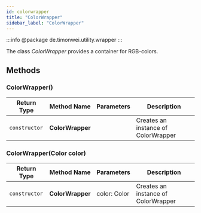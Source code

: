 ```yaml
---
id: colorwrapper
title: "ColorWrapper"
sidebar_label: "ColorWrapper"
---
```


:::info
@package de.timonwei.utility.wrapper
:::

The class *ColorWrapper* provides a container for RGB-colors.


## Methods

### ColorWrapper()
| Return Type   | Method Name   | Parameters  | Description    |
| ------------- | ------------- | ----------- | -------------- |
| `constructor`       | **ColorWrapper**      |             | Creates an instance of ColorWrapper |

### ColorWrapper(Color color)
| Return Type   | Method Name   | Parameters  | Description    |
| ------------- | ------------- | ----------- | -------------- |
| `constructor`       | **ColorWrapper**      |    color: Color         | Creates an instance of ColorWrapper |